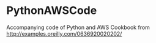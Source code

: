 PythonAWSCode
=============

Accompanying code of Python and AWS Cookbook from http://examples.oreilly.com/0636920020202/
